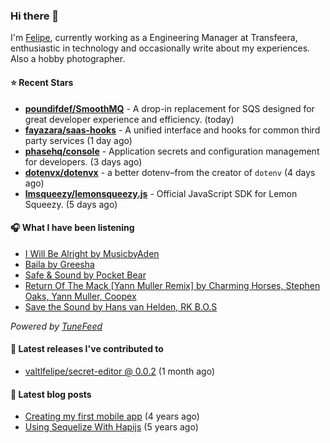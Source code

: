 ### Hi there 👋

I'm [Felipe](https://felipevm.com), currently working as a Engineering Manager at Transfeera, enthusiastic in technology and occasionally write about my experiences. Also a hobby photographer.

#### ⭐ Recent Stars
- **[poundifdef/SmoothMQ](https://github.com/poundifdef/SmoothMQ)** - A drop-in replacement for SQS designed for great developer experience and efficiency.  (today)
- **[fayazara/saas-hooks](https://github.com/fayazara/saas-hooks)** - A unified interface and hooks for common third party services (1 day ago)
- **[phasehq/console](https://github.com/phasehq/console)** - Application secrets and configuration management for developers. (3 days ago)
- **[dotenvx/dotenvx](https://github.com/dotenvx/dotenvx)** - a better dotenv–from the creator of `dotenv` (4 days ago)
- **[lmsqueezy/lemonsqueezy.js](https://github.com/lmsqueezy/lemonsqueezy.js)** - Official JavaScript SDK for Lemon Squeezy. (5 days ago)

#### 🎧 What I have been listening
- [I Will Be Alright by MusicbyAden](https://open.spotify.com/track/186i5pBj4goQxfhzdxpN4I)
- [Baila by Greesha](https://open.spotify.com/track/5Jy8BOHA6a3v36bZFVHA9c)
- [Safe &amp; Sound by Pocket Bear](https://open.spotify.com/track/3FgpNYsDc8HphenLI9sSNB)
- [Return Of The Mack [Yann Muller Remix] by Charming Horses, Stephen Oaks, Yann Muller, Coopex](https://open.spotify.com/track/4kRHyOynfooShSlBVAx5h1)
- [Save the Sound by Hans van Helden, RK B.O.S](https://open.spotify.com/track/743mdB3omwazGt7ZmIyrCJ)

_Powered by [TuneFeed](https://tunefeed.app?ref=valtlfelipe-gh-profile)_ 

#### 🚀 Latest releases I've contributed to


- [valtlfelipe/secret-editor @ 0.0.2](https://github.com/valtlfelipe/secret-editor/releases/tag/0.0.2) (1 month ago)

#### 📄 Latest blog posts
- [Creating my first mobile app](https://felipevm.com/posts/creating-my-first-mobile-app/) (4 years ago)
- [Using Sequelize With Hapijs](https://felipevm.com/posts/using-sequelize-with-hapijs/) (5 years ago)
